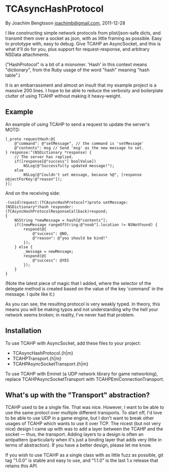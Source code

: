 TCAsyncHashProtocol
====================
By Joachim Bengtsson <joachimb@gmail.com>, 2011-12-28

I like constructing simple network protocols from plist/json-safe dicts, and
transmit them over a socket as json, with as little framing as possible. Easy
to prototype with, easy to debug. Give TCAHP an AsyncSocket, and this is what
it'll do for you, plus support for request-response, and arbitrary NSData
attachments.

("HashProtocol" is a bit of a misnomer. 'Hash' in this context means
"dictionary", from the Ruby usage of the word "hash" meaning "hash table".)

It is an embarrassment and almost an insult that my example project is a
massive 200 lines. I hope to be able to reduce the verbosity and boilerplate
clutter of using TCAHP without making it heavy-weight.

Example
-------

An example of using TCAHP to send a request to update the server's MOTD:

<pre><code>[_proto requestHash:@{
	@"command": @"setMessage", // the command is 'setMessage'
	@"contents": msg // Send 'msg' as the new message to set.
} response:^(NSDictionary *response) {
	// The server has replied.
	if([response[@"success"] boolValue])
		NSLog(@"Successfully updated message!");
	else
		NSLog(@"Couldn't set message, because %@", [response objectForKey:@"reason"]);
}];</code></pre>

And on the receiving side:

<pre><code>-(void)request:(TCAsyncHashProtocol*)proto setMessage:(NSDictionary*)hash responder:(TCAsyncHashProtocolResponseCallback)respond;
{
	NSString *newMessage = hash[@"contents"];
	if([newMessage rangeOfString:@"noob"].location != NSNotFound) {
		respond(@{
			@"success": @NO,
			@"reason": @"you should be kind!"
		});
	} else {
		_message = newMessage;
		respond(@{
			@"success": @YES
		});
	}
}</code></pre>

(Note the latest piece of magic that I added, where the selector of the
delegate method is created based on the value of the key 'command' in the
message. I quite like it.)

As you can see, the resulting protocol is very weakly typed. In theory,
this means you will be making typos and not understanding why the hell
your network seems broken; in reality, I've never had that problem.

Installation
------------

To use TCAHP with AsyncSocket, add these files to your project:

* TCAsyncHashProtocol.{h|m}
* TCAHPTransport.{h|m}
* TCAHPAsyncSocketTransport.{h|m}

To use TCAHP with Eminet (a UDP network library for game networking), replace
TCAHPAsyncSocketTransport with TCAHPEmiConnectionTransport.

What's up with the "Transport" abstraction?
-------------------------------------------

TCAHP used to be a single file. That was nice. However, I want to be able to use
the same protocl over multiple different transports. To start off, I'd love to
be able to use UDP in a game engine, but I don't want to break other usages of TCAHP
which wants to use it over TCP. The nicest (but not very nice) design I came up with
was to add a layer between the TCAHP and the socket — thus, the transport. Adding layers
to a design is often an antipattern (particularly when it's just a binding layer that
adds very little in terms of abstraction). If you have a better design, please let me know.

If you wish to use TCAHP as a single class with as little fuzz as possible, git tag "1.0.0"
is stable and easy to use, and "1.1.0" is the last 1.x release that retains this API.


